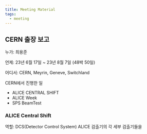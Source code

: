 ```yaml
---
title: Meeting Material
tags:
  - meeting
---
```


## CERN 출장 보고

누가: 최용준

언제: 23년 6월 17일 ~ 23년 8월 7일 (48박 50일)

어디서: CERN, Meyrin, Geneve, Switchland

CERN에서 진행한 일
- ALICE CENTRAL SHIFT
- ALICE Week
- SPS BeamTest

### ALICE Central Shift
역할: DCS(Detector Control System)
ALICE 검출기의 각 세부 검출기들을 